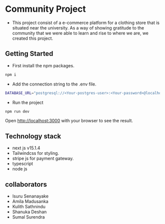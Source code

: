 # Community Project

- This project consist of a e-commerce platform for a clothing store that is situated near the university. As a way of showing gratitude to the community that we were able to learn and rise to where we are, we created this project.

## Getting Started

- First install the npm packages.

```bash
npm i
```
- Add the connection string to the .env file.

```bash
DATABASE_URL="postgresql://<Your-postgres-user>:<Your-password>@localhost:5432/<Your-Schema>?schema=public"
```
- Run the project
```bash
npm run dev
```

Open [http://localhost:3000](http://localhost:3000) with your browser to see the result.

## Technology stack

- next js v15.1.4
- Tailwindcss for styling.
- stripe js for payment gateway.
- typescript
- node js


## collaborators 

- Isuru Senanayake
- Amila Madusanka
- Kulith Sathnindu
- Shanuka Deshan
- Sumal Surendra


